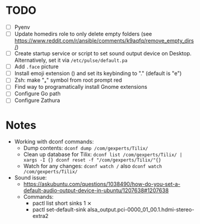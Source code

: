# TODO

- [ ] Pyenv
- [ ] Update homedirs role to only delete empty folders (see https://www.reddit.com/r/ansible/comments/k9aqfq/remove_empty_dirs/)
- [ ] Create startup service or script to set sound output device on Desktop. Alternatively, set it via `/etc/pulse/default.pa`
- [ ] Add `.face` picture
- [ ] Install emoji extension () and set its keybinding to "<Super>." (default is "<Super>e")
- [ ] Zsh: make "" symbol from root prompt red
- [ ] Find way to programatically install Gnome extensions
- [ ] Configure Go path
- [ ] Configure Zathura

# Notes

- Working with dconf commands:
  - Dump contents: `dconf dump /com/gexperts/Tilix/`
  - Clean up database for Tilix: `dconf list /com/gexperts/Tilix/ | xargs -I {} dconf reset -f "/com/gexperts/Tilix/"{}`
  - Watch for any changes: `dconf watch /` also `dconf watch /com/gexperts/Tilix/`
- Sound issue:
  - https://askubuntu.com/questions/1038490/how-do-you-set-a-default-audio-output-device-in-ubuntu/1207638#1207638
  - Commands:
    - pactl list short sinks                                                                                                          1 ⨯
    - pactl set-default-sink alsa_output.pci-0000_01_00.1.hdmi-stereo-extra2
